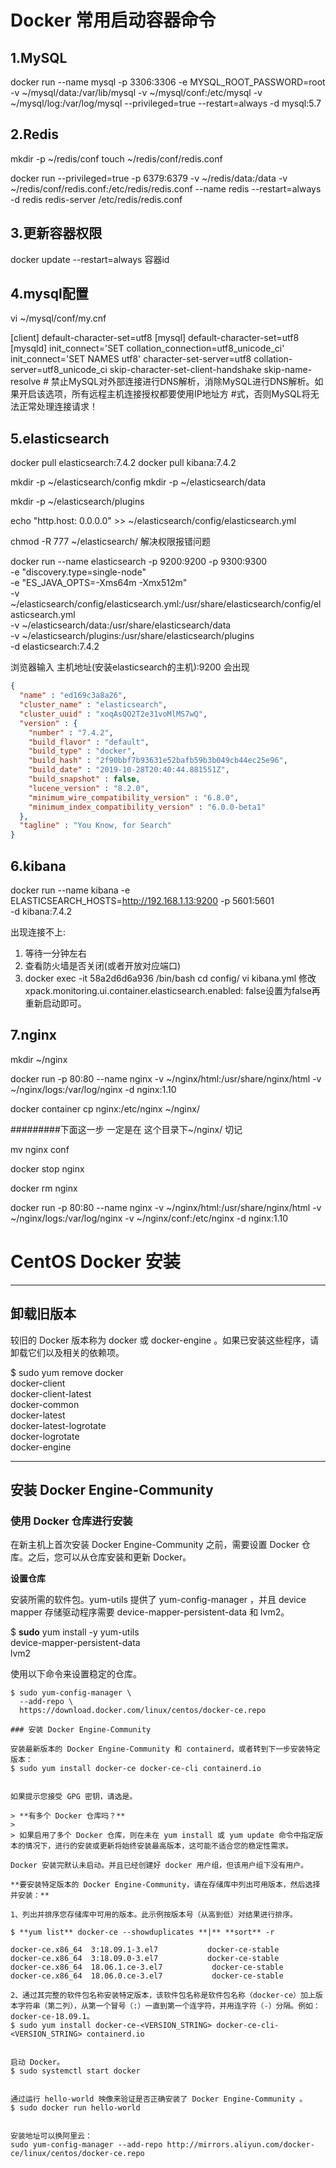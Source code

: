 # Docker 常用启动容器命令

## 1.MySQL

docker run --name mysql -p 3306:3306  -e MYSQL_ROOT_PASSWORD=root -v ~/mysql/data:/var/lib/mysql -v ~/mysql/conf:/etc/mysql -v ~/mysql/log:/var/log/mysql --privileged=true --restart=always -d mysql:5.7

## 2.Redis

mkdir -p ~/redis/conf
touch ~/redis/conf/redis.conf

docker run --privileged=true -p 6379:6379 -v ~/redis/data:/data -v ~/redis/conf/redis.conf:/etc/redis/redis.conf  --name redis --restart=always -d redis redis-server /etc/redis/redis.conf

## 3.更新容器权限

docker update --restart=always 容器id

## 4.mysql配置

vi ~/mysql/conf/my.cnf

[client]
default-character-set=utf8
[mysql]
default-character-set=utf8
[mysqld]
init_connect='SET collation_connection=utf8_unicode_ci'
init_connect='SET NAMES utf8'
character-set-server=utf8
collation-server=utf8_unicode_ci
skip-character-set-client-handshake
skip-name-resolve 
\# 禁止MySQL对外部连接进行DNS解析，消除MySQL进行DNS解析。如果开启该选项，所有远程主机连接授权都要使用IP地址方
\#式，否则MySQL将无法正常处理连接请求！

## 5.elasticsearch 

docker pull elasticsearch:7.4.2
docker pull kibana:7.4.2

mkdir -p ~/elasticsearch/config
mkdir -p ~/elasticsearch/data

mkdir -p ~/elasticsearch/plugins

echo "http.host: 0.0.0.0" >>   ~/elasticsearch/config/elasticsearch.yml

chmod -R 777 ~/elasticsearch/       解决权限报错问题

docker run --name elasticsearch -p 9200:9200 -p 9300:9300 \
-e "discovery.type=single-node" \
-e "ES_JAVA_OPTS=-Xms64m -Xmx512m" \
-v ~/elasticsearch/config/elasticsearch.yml:/usr/share/elasticsearch/config/elasticsearch.yml \
-v ~/elasticsearch/data:/usr/share/elasticsearch/data \
-v ~/elasticsearch/plugins:/usr/share/elasticsearch/plugins \
-d elasticsearch:7.4.2



浏览器输入   主机地址(安装elasticsearch的主机):9200     会出现

```json
{
  "name" : "ed169c3a8a26",
  "cluster_name" : "elasticsearch",
  "cluster_uuid" : "xoqAsQO2T2e31voMlMS7wQ",
  "version" : {
    "number" : "7.4.2",
    "build_flavor" : "default",
    "build_type" : "docker",
    "build_hash" : "2f90bbf7b93631e52bafb59b3b049cb44ec25e96",
    "build_date" : "2019-10-28T20:40:44.881551Z",
    "build_snapshot" : false,
    "lucene_version" : "8.2.0",
    "minimum_wire_compatibility_version" : "6.8.0",
    "minimum_index_compatibility_version" : "6.0.0-beta1"
  },
  "tagline" : "You Know, for Search"
}
```



## 6.kibana

docker run --name kibana -e ELASTICSEARCH_HOSTS=http://192.168.1.13:9200 -p 5601:5601 \
-d kibana:7.4.2

出现连接不上:

1. 等待一分钟左右 
2. 查看防火墙是否关闭(或者开放对应端口)
3. docker exec -it 58a2d6d6a936 /bin/bash
   cd config/
   vi kibana.yml
   修改xpack.monitoring.ui.container.elasticsearch.enabled: false设置为false再重新启动即可。



## 7.nginx

mkdir ~/nginx 

docker run -p 80:80 --name nginx -v ~/nginx/html:/usr/share/nginx/html  -v ~/nginx/logs:/var/log/nginx -d nginx:1.10

 docker container cp nginx:/etc/nginx ~/nginx/

#########下面这一步 一定是在 这个目录下~/nginx/ 切记

mv nginx conf

docker stop nginx

docker rm nginx

docker run -p 80:80 --name nginx  -v ~/nginx/html:/usr/share/nginx/html  -v ~/nginx/logs:/var/log/nginx  -v ~/nginx/conf:/etc/nginx  -d nginx:1.10



# CentOS Docker 安装

------

## 卸载旧版本

较旧的 Docker 版本称为 docker 或 docker-engine 。如果已安装这些程序，请卸载它们以及相关的依赖项。

$ sudo yum remove docker \
         docker-client \
         docker-client-latest \
         docker-common \
         docker-latest \
         docker-latest-logrotate \
         docker-logrotate \
         docker-engine

------

## 安装 Docker Engine-Community

### 使用 Docker 仓库进行安装

在新主机上首次安装 Docker Engine-Community 之前，需要设置 Docker 仓库。之后，您可以从仓库安装和更新 Docker。

**设置仓库**

安装所需的软件包。yum-utils 提供了 yum-config-manager ，并且 device mapper 存储驱动程序需要 device-mapper-persistent-data 和 lvm2。

$ **sudo** yum install -y yum-utils \
 device-mapper-persistent-data \
 lvm2

使用以下命令来设置稳定的仓库。
```shell
$ sudo yum-config-manager \
  --add-repo \
  https://download.docker.com/linux/centos/docker-ce.repo

### 安装 Docker Engine-Community

安装最新版本的 Docker Engine-Community 和 containerd，或者转到下一步安装特定版本：
$ sudo yum install docker-ce docker-ce-cli containerd.io
```

```

如果提示您接受 GPG 密钥，请选是。

> **有多个 Docker 仓库吗？**
>
> 如果启用了多个 Docker 仓库，则在未在 yum install 或 yum update 命令中指定版本的情况下，进行的安装或更新将始终安装最高版本，这可能不适合您的稳定性需求。

Docker 安装完默认未启动。并且已经创建好 docker 用户组，但该用户组下没有用户。

**要安装特定版本的 Docker Engine-Community，请在存储库中列出可用版本，然后选择并安装：**

1、列出并排序您存储库中可用的版本。此示例按版本号（从高到低）对结果进行排序。

$ **yum list** docker-ce --showduplicates **|** **sort** -r

docker-ce.x86_64  3:18.09.1-3.el7           docker-ce-stable
docker-ce.x86_64  3:18.09.0-3.el7           docker-ce-stable
docker-ce.x86_64  18.06.1.ce-3.el7           docker-ce-stable
docker-ce.x86_64  18.06.0.ce-3.el7           docker-ce-stable

2、通过其完整的软件包名称安装特定版本，该软件包名称是软件包名称（docker-ce）加上版本字符串（第二列），从第一个冒号（:）一直到第一个连字符，并用连字符（-）分隔。例如：docker-ce-18.09.1。
$ sudo yum install docker-ce-<VERSION_STRING> docker-ce-cli-<VERSION_STRING> containerd.io
```

```

启动 Docker。
$ sudo systemctl start docker
```

```

通过运行 hello-world 映像来验证是否正确安装了 Docker Engine-Community 。
$ sudo docker run hello-world
```

```

安装地址可以换阿里云：
sudo yum-config-manager --add-repo http://mirrors.aliyun.com/docker-ce/linux/centos/docker-ce.repo
```
